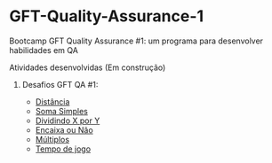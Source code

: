 # GFT-Quality-Assurance-1
Bootcamp GFT Quality Assurance #1: um programa para desenvolver habilidades em QA

Atividades desenvolvidas  (Em construção)

1. Desafios GFT QA #1:

    - [Distância](/Desafios-GFT-QA-%231)
    - [Soma Simples](/Desafios-GFT-QA-%231)
    - [Dividindo X por Y](/Desafios-GFT-QA-%231)
    - [Encaixa ou Não](/Desafios-GFT-QA-%231)
    - [Múltiplos](/Desafios-GFT-QA-%231)
    - [Tempo de jogo](/Desafios-GFT-QA-%231)

